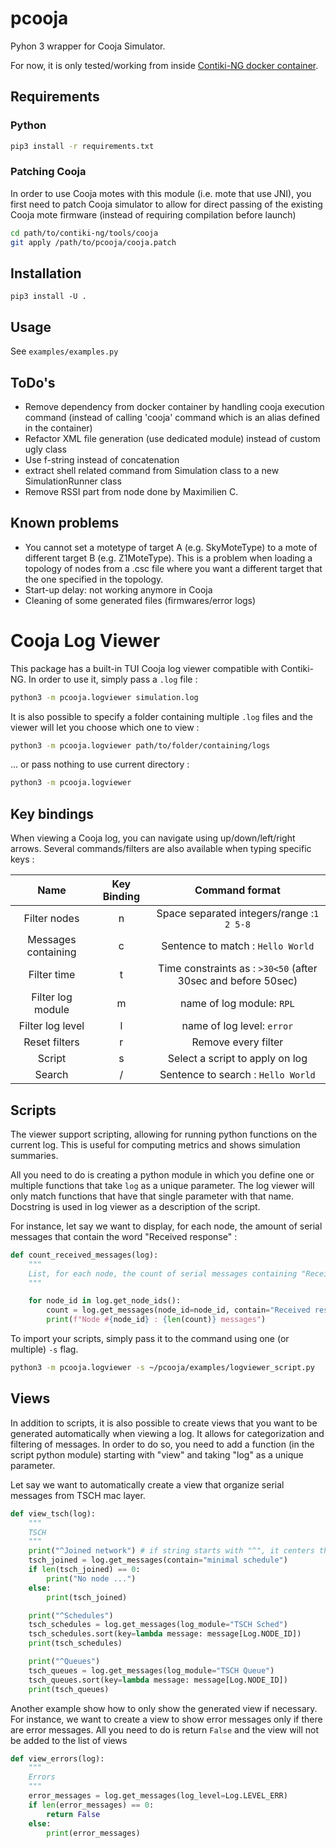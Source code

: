 # pcooja
Pyhon 3 wrapper for Cooja Simulator. 

For now, it is only tested/working from inside [Contiki-NG docker container](https://hub.docker.com/r/contiker/contiki-ng/).

## Requirements

### Python
```bash
pip3 install -r requirements.txt
```

### Patching Cooja

In order to use Cooja motes with this module (i.e. mote that use JNI), you first need to patch Cooja simulator to allow for direct passing of the existing Cooja mote firmware (instead of requiring compilation before launch)
``` bash
cd path/to/contiki-ng/tools/cooja
git apply /path/to/pcooja/cooja.patch
```

## Installation
```
pip3 install -U .
```

## Usage

See `examples/examples.py`

## ToDo's

- Remove dependency from docker container by handling cooja execution command (instead of calling 'cooja' command which is an alias defined in the container)
- Refactor XML file generation (use dedicated module) instead of custom ugly class
- Use f-string instead of concatenation
- extract shell related command from Simulation class to a new SimulationRunner class 
- Remove RSSI part from node done by Maximilien C.

## Known problems

- You cannot set a motetype of target A (e.g. SkyMoteType) to a mote of different target B (e.g. Z1MoteType). This is a problem when loading a topology of nodes from a .csc file where you want a different target that the one specified in the topology.
- Start-up delay: not working anymore in Cooja
- Cleaning of some generated files (firmwares/error logs)


# Cooja Log Viewer

This package has a built-in TUI Cooja log viewer compatible with Contiki-NG. In order to use it, simply pass a `.log` file :

```bash
python3 -m pcooja.logviewer simulation.log
```

It is also possible to specify a folder containing multiple `.log` files and the viewer will let you choose which one to view :

```bash
python3 -m pcooja.logviewer path/to/folder/containing/logs
```

... or pass nothing to use current directory :

```bash
python3 -m pcooja.logviewer
```

## Key bindings

When viewing a Cooja log, you can navigate using up/down/left/right arrows. Several commands/filters are also available when typing specific keys :

|       **Name**      | **Key Binding** | **Command format** |
|:-------------------:|:-------:|:---------------:|
| Filter nodes        |    n    | Space separated integers/range :`1 2 5-8` |
| Messages containing |    c    | Sentence to match : `Hello World` |
| Filter time         |    t    | Time constraints as : `>30<50` (after 30sec and before 50sec) |
| Filter log module   |    m    | name of log module: `RPL` |
| Filter log level    |    l    | name of log level: `error` |
| Reset filters       |    r    | Remove every filter |
| Script              |    s    | Select a script to apply on log |
| Search              |    /    | Sentence to search : `Hello World` |

## Scripts

The viewer support scripting, allowing for running python functions on the current log. This is useful for computing metrics and shows simulation summaries.

All you need to do is creating a python module in which you define one or multiple functions that take `log` as a unique parameter. The log viewer will only match functions that have that single parameter with that name. Docstring is used in log viewer as a description of the script.

For instance, let say we want to display, for each node, the amount of serial messages that contain the word "Received response" :

```python
def count_received_messages(log):
    """
    List, for each node, the count of serial messages containing "Received response"
    """

    for node_id in log.get_node_ids():
        count = log.get_messages(node_id=node_id, contain="Received response")
        print(f"Node #{node_id} : {len(count)} messages")
```

To import your scripts, simply pass it to the command using one (or multiple) `-s` flag.

```bash
python3 -m pcooja.logviewer -s ~/pcooja/examples/logviewer_script.py
```


## Views

In addition to scripts, it is also possible to create views that you want to be generated automatically when viewing a log. It allows for categorization and filtering of messages. In order to do so, you need to add a function (in the script python module) starting with "view" and taking "log" as a unique parameter.

Let say we want to automatically create a view that organize serial messages from TSCH mac layer.

```python
def view_tsch(log):
    """
    TSCH
    """
    print("^Joined network") # if string starts with "^", it centers the text
    tsch_joined = log.get_messages(contain="minimal schedule")
    if len(tsch_joined) == 0:
        print("No node ...")
    else:
        print(tsch_joined)

    print("^Schedules")
    tsch_schedules = log.get_messages(log_module="TSCH Sched")
    tsch_schedules.sort(key=lambda message: message[Log.NODE_ID])
    print(tsch_schedules)

    print("^Queues")
    tsch_queues = log.get_messages(log_module="TSCH Queue")
    tsch_queues.sort(key=lambda message: message[Log.NODE_ID])
    print(tsch_queues)
```

Another example show how to only show the generated view if necessary. For instance, we want to create a view to show error messages only if there are error messages. All you need to do is return `False` and the view will not be added to the list of views

```python
def view_errors(log):
    """
    Errors
    """
    error_messages = log.get_messages(log_level=Log.LEVEL_ERR)
    if len(error_messages) == 0:
        return False
    else:
        print(error_messages)

```

